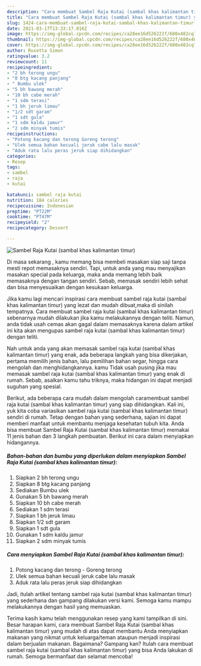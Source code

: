 ```yaml
---
description: "Cara membuat Sambel Raja Kutai (sambal khas kalimantan timur) yang enak dan Mudah Dibuat"
title: "Cara membuat Sambel Raja Kutai (sambal khas kalimantan timur) yang enak dan Mudah Dibuat"
slug: 1424-cara-membuat-sambel-raja-kutai-sambal-khas-kalimantan-timur-yang-enak-dan-mudah-dibuat
date: 2021-03-17T13:33:17.016Z
image: https://img-global.cpcdn.com/recipes/ca28ee16d526222f/680x482cq70/sambel-raja-kutai-sambal-khas-kalimantan-timur-foto-resep-utama.jpg
thumbnail: https://img-global.cpcdn.com/recipes/ca28ee16d526222f/680x482cq70/sambel-raja-kutai-sambal-khas-kalimantan-timur-foto-resep-utama.jpg
cover: https://img-global.cpcdn.com/recipes/ca28ee16d526222f/680x482cq70/sambel-raja-kutai-sambal-khas-kalimantan-timur-foto-resep-utama.jpg
author: Rosetta Simon
ratingvalue: 3.2
reviewcount: 11
recipeingredient:
- "2 bh terong ungu"
- "8 btg kacang panjang"
- " Bumbu ulek"
- "5 bh bawang merah"
- "10 bh cabe merah"
- "1 sdm terasi"
- "1 bh jeruk limau"
- "1/2 sdt garam"
- "1 sdt gula"
- "1 sdm kaldu jamur"
- "2 sdm minyak tumis"
recipeinstructions:
- "Potong kacang dan terong Goreng terong"
- "Ulek semua bahan kecuali jeruk cabe lalu masak"
- "Aduk rata lalu peras jeruk siap dihidangkan"
categories:
- Resep
tags:
- sambel
- raja
- kutai

katakunci: sambel raja kutai 
nutrition: 184 calories
recipecuisine: Indonesian
preptime: "PT22M"
cooktime: "PT47M"
recipeyield: "2"
recipecategory: Dessert

---
```



![Sambel Raja Kutai (sambal khas kalimantan timur)](https://img-global.cpcdn.com/recipes/ca28ee16d526222f/680x482cq70/sambel-raja-kutai-sambal-khas-kalimantan-timur-foto-resep-utama.jpg)

Di masa  sekarang , kamu memang bisa membeli masakan siap saji tanpa mesti repot memasaknya sendiri. Tapi, untuk anda yang mau menyajikan masakan special pada keluarga, maka anda memang lebih baik memasaknya dengan tangan sendiri. Sebab, memasak sendiri lebih sehat dan bisa menyesuaikan dengan kesukaan keluarga.

Jika kamu lagi mencari inspirasi cara membuat sambel raja kutai (sambal khas kalimantan timur) yang lezat dan mudah dibuat,maka di sinilah tempatnya. Cara membuat sambel raja kutai (sambal khas kalimantan timur)  sebenarnya mudah dilakukan jika kamu melakukannya dengan teliti. Namun, anda tidak usah cemas akan gagal dalam memasaknya 
karena dalam artikel ini kita akan mengupas sambel raja kutai (sambal khas kalimantan timur) dengan teliti.  



Nah untuk anda yang akan memasak sambel raja kutai (sambal khas kalimantan timur) yang enak, ada beberapa langkah yang bisa dikerjakan, pertama memilih jenis bahan, lalu pemilihan bahan segar, hingga cara mengolah dan menghidangkannya. kamu Tidak usah pusing jika mau memasak sambel raja kutai (sambal khas kalimantan timur) yang enak di rumah. Sebab, asalkan kamu  tahu triknya, maka hidangan ini dapat menjadi suguhan yang spesial.

Berikut, ada beberapa cara mudah dalam mengolah caramembuat sambel raja kutai (sambal khas kalimantan timur) yang siap dihidangkan. Kali ini, yuk kita coba variasikan sambel raja kutai (sambal khas kalimantan timur) sendiri di rumah. Tetap dengan bahan yang sederhana, sajian ini dapat memberi manfaat untuk membantu menjaga kesehatan tubuh kita. Anda bisa membuat Sambel Raja Kutai (sambal khas kalimantan timur) memakai 11 jenis bahan dan 3 langkah pembuatan. Berikut ini cara dalam menyiapkan hidangannya.

<!--inarticleads1-->

##### Bahan-bahan dan bumbu yang diperlukan dalam menyiapkan Sambel Raja Kutai (sambal khas kalimantan timur):

1. Siapkan 2 bh terong ungu
1. Siapkan 8 btg kacang panjang
1. Sediakan  Bumbu ulek
1. Gunakan 5 bh bawang merah
1. Siapkan 10 bh cabe merah
1. Sediakan 1 sdm terasi
1. Siapkan 1 bh jeruk limau
1. Siapkan 1/2 sdt garam
1. Siapkan 1 sdt gula
1. Gunakan 1 sdm kaldu jamur
1. Siapkan 2 sdm minyak tumis




<!--inarticleads2-->

##### Cara menyiapkan Sambel Raja Kutai (sambal khas kalimantan timur):

1. Potong kacang dan terong - Goreng terong
1. Ulek semua bahan kecuali jeruk cabe lalu masak
1. Aduk rata lalu peras jeruk siap dihidangkan




Jadi, itulah artikel tentang  sambel raja kutai (sambal khas kalimantan timur)  yang sederhana dan gampang dilakukan versi kami. Semoga kamu mampu melakukannya dengan hasil yang memuaskan. 

Terima kasih kamu telah menggunakan resep yang kami tampilkan di sini. Besar harapan kami, cara membuat  Sambel Raja Kutai (sambal khas kalimantan timur) yang mudah di atas dapat membantu Anda menyiapkan makanan yang nikmat untuk keluarga/teman ataupun menjadi inspirasi dalam berjualan makanan. Bagaimana? Gampang kan? Itulah cara membuat sambel raja kutai (sambal khas kalimantan timur) yang bisa Anda lakukan di rumah. Semoga bermanfaat dan selamat mencoba!

